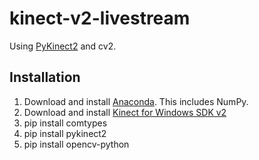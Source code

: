 # kinect-v2-livestream
Using [PyKinect2](https://github.com/Kinect/PyKinect2) and cv2.
## Installation
1. Download and install [Anaconda](https://www.anaconda.com/). This includes NumPy.
1. Download and install [Kinect for Windows SDK v2](https://www.microsoft.com/en-us/download/details.aspx?id=44561)
1. pip install comtypes
1. pip install pykinect2
1. pip install opencv-python
